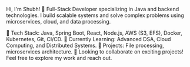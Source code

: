Hi, I'm Shubh! 👋
Full-Stack Developer specializing in Java and backend technologies. I build scalable systems and solve complex problems using microservices, cloud, and data processing.

🔧 Tech Stack: Java, Spring Boot, React, Node.js, AWS (S3, EFS), Docker, Kubernetes, Git, CI/CD.
🌱 Currently Learning: Advanced DSA, Cloud Computing, and Distributed Systems.
🚀 Projects: File processing, microservices architecture.
💬 Looking to collaborate on exciting projects! Feel free to explore my work and reach out.


